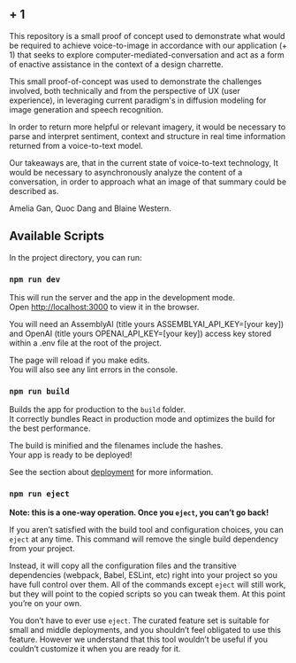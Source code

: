 ## + 1

This repository is a small proof of concept used to demonstrate what would be required to achieve voice-to-image in accordance with our application (+ 1) that seeks to explore computer-mediated-conversation and act as a form of enactive assistance in the context of a design charrette. <br />

This small proof-of-concept was used to demonstrate the challenges involved, both technically and from the perspective of UX (user experience), in leveraging current paradigm's in diffusion modeling for image generation and speech recognition. <br />

In order to return more helpful or relevant imagery, it would be necessary to parse and interpret sentiment, context and structure in real time information returned from a voice-to-text model.<br />

Our takeaways are, that in the current state of voice-to-text technology, It would be necessary to asynchronously analyze the content of a conversation, in order to approach what an image of that summary could be described as.<br /> 

Amelia Gan, Quoc Dang and Blaine Western.

## Available Scripts

In the project directory, you can run:
### `npm run dev`

This will run the server and the app in the development mode.<br />
Open [http://localhost:3000](http://localhost:3000) to view it in the browser.

You will need an AssemblyAI (title yours ASSEMBLYAI_API_KEY=[your key]) and OpenAI (title yours OPENAI_API_KEY=[your key]) access key stored within a .env file at the root of the project. <br />

The page will reload if you make edits.<br />
You will also see any lint errors in the console.

### `npm run build`

Builds the app for production to the `build` folder.<br />
It correctly bundles React in production mode and optimizes the build for the best performance.

The build is minified and the filenames include the hashes.<br />
Your app is ready to be deployed!

See the section about [deployment](https://facebook.github.io/create-react-app/docs/deployment) for more information.

### `npm run eject`

**Note: this is a one-way operation. Once you `eject`, you can’t go back!**

If you aren’t satisfied with the build tool and configuration choices, you can `eject` at any time. This command will remove the single build dependency from your project.

Instead, it will copy all the configuration files and the transitive dependencies (webpack, Babel, ESLint, etc) right into your project so you have full control over them. All of the commands except `eject` will still work, but they will point to the copied scripts so you can tweak them. At this point you’re on your own.

You don’t have to ever use `eject`. The curated feature set is suitable for small and middle deployments, and you shouldn’t feel obligated to use this feature. However we understand that this tool wouldn’t be useful if you couldn’t customize it when you are ready for it.
